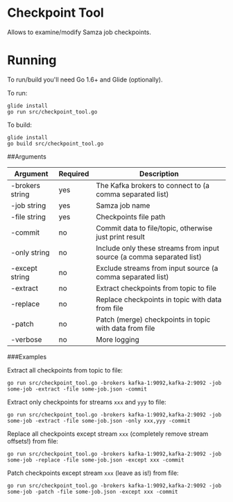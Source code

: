 Checkpoint Tool
===============

Allows to examine/modify Samza job checkpoints.


Running
=======

To run/build you'll need Go 1.6+ and Glide (optionally).

To run: 
```
glide install
go run src/checkpoint_tool.go
```

To build:
```
glide install
go build src/checkpoint_tool.go
```

##Arguments

Argument           | Required | Description
-------------------|----------|------------
-brokers string    | yes      | The Kafka brokers to connect to (a comma separated list)
-job string        | yes      | Samza job name
-file string       | yes      | Checkpoints file path
-commit            | no       | Commit data to file/topic, otherwise just print result
-only string       | no       | Include only these streams from input source (a comma separated list)
-except string     | no       | Exclude streams from input source (a comma separated list)
-extract           | no       | Extract checkpoints from topic to file
-replace           | no       | Replace checkpoints in topic with data from file
-patch             | no       | Patch (merge) checkpoints in topic with data from file
-verbose           | no       | More logging

###Examples

Extract all checkpoints from topic to file:
```
go run src/checkpoint_tool.go -brokers kafka-1:9092,kafka-2:9092 -job some-job -extract -file some-job.json -commit

```

Extract only checkpoints for streams `xxx` and `yyy` to file:
```
go run src/checkpoint_tool.go -brokers kafka-1:9092,kafka-2:9092 -job some-job -extract -file some-job.json -only xxx,yyy -commit

```

Replace all checkpoints except stream `xxx` (completely remove stream offsets!) from file:
```
go run src/checkpoint_tool.go -brokers kafka-1:9092,kafka-2:9092 -job some-job -replace -file some-job.json -except xxx -commit

```

Patch checkpoints except stream `xxx` (leave as is!) from file:
```
go run src/checkpoint_tool.go -brokers kafka-1:9092,kafka-2:9092 -job some-job -patch -file some-job.json -except xxx -commit

```
